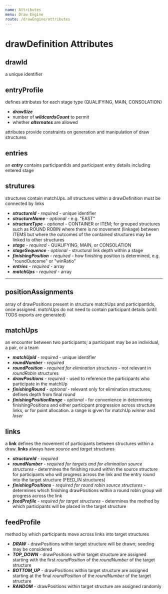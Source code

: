 ```yaml
---
name: Attributes
menu: Draw Engine
route: /drawEngine/attributes
---
```


# drawDefinition Attributes

## drawId

a unique identifier

## entryProfile

defines attributes for each stage type (QUALIFYING, MAIN, CONSOLATION)

- ***drawSize***
- number of ***wildcardsCount*** to permit
- whether ***alternates*** are allowed
  
attributes provide constraints on generation and manipulation of draw structures

## entries

an ***entry*** contains participantIds and participant entry details including entered stage

## strutures

structures contain matchUps.  all structures within a drawDefinition must be connected by links

- ***structureId*** - *required* - unique identifier
- ***structureName*** - *optional* - e.g. "EAST"
- ***structureType*** - *optional* - CONTAINER or ITEM; for grouped structures such as ROUND ROBIN where there is no movement (linkage) between ITEMS but where the outcomes of the contained structures may be linked to other structures
- ***stage*** - *required* - QUALIFYING, MAIN, or CONSOLATION
- ***stageSequence*** - *optional* - structural link depth within a stage
- ***finishingPosition*** - *required* - how finishing position is determined, e.g. "roundOutcome" or "winRatio"
- ***entries*** - *required* - array
- ***matchUps*** - *required* -  array

***

## positionAssignments

array of drawPositions present in structure matchUps and participantIds, once assigned. *matchUps* do not need to contain participant details (until TODS exports are generated)

## matchUps

an encounter between two participants; a participant may be an individual, a pair, or a team

- ***matchUpId*** - *required* - unique identifier  
- ***roundNumber*** - *required*
- ***roundPosition*** - *required for elimination structures* - not relevant in *roundRobin* structures
- ***drawPositions*** - *required* - used to reference the participants who participate in the matchUp
- ***finishingRound*** - *optional* - relevant only for elimination structures; defines depth from final round
- ***finishingPositionRange*** - *optional* - for convenience in determining finishingPositions and either participant progression across structure links, or for point allocation. a range is given for matchUp *winner* and *loser*

## links

a **link** defines the movement of participants between structures within a draw. **links** always have *source* and *target* structures

- ***structureId*** - *required*
- ***roundNumber*** - *required for targets and for elimination source structures* - determines the finishing round within the source structure for participants who will progress across the link and the entry round into the target structure (FEED_IN structures)
- ***finishingPositions*** - *required for round robin source structures* - determines which finishing drawPositions within a round robin group will progress across the link
- ***feedProfile*** - *required for target structures* - determines the method by which participants will be placed in the target structure

## feedProfile

method by which participants move across links into target structures

- ***DRAW*** - drawPositions within target structure will be drawn; seeding may be considered
- ***TOP_DOWN*** - drawPositions within target structure are assigned starting with the first *roundPosition* of the *roundNumber* of the target structure
- ***BOTTOM_UP*** - drawPositions within target structure are assigned starting at the final *roundPosition* of the *roundNumber* of the target structure
- ***RANDOM*** - drawPositions within target structure are assigned randomly
